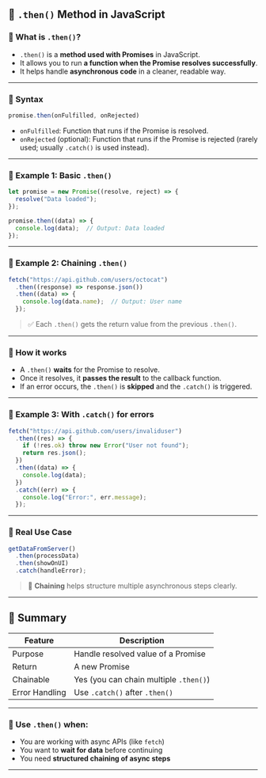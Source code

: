 
## 📘 **`.then()` Method in JavaScript**

### 🔹 What is `.then()`?

* `.then()` is a **method used with Promises** in JavaScript.
* It allows you to run **a function when the Promise resolves successfully**.
* It helps handle **asynchronous code** in a cleaner, readable way.

---

### 🔹 Syntax

```js
promise.then(onFulfilled, onRejected)
```

* `onFulfilled`: Function that runs if the Promise is resolved.
* `onRejected` (optional): Function that runs if the Promise is rejected (rarely used; usually `.catch()` is used instead).

---

### 🔹 Example 1: Basic `.then()`

```js
let promise = new Promise((resolve, reject) => {
  resolve("Data loaded");
});

promise.then((data) => {
  console.log(data);  // Output: Data loaded
});
```

---

### 🔹 Example 2: Chaining `.then()`

```js
fetch("https://api.github.com/users/octocat")
  .then((response) => response.json())
  .then((data) => {
    console.log(data.name);  // Output: User name
  });
```

> ✅ Each `.then()` gets the return value from the previous `.then()`.

---

### 🔹 How it works

* A `.then()` **waits** for the Promise to resolve.
* Once it resolves, it **passes the result** to the callback function.
* If an error occurs, the `.then()` is **skipped** and the `.catch()` is triggered.

---

### 🔹 Example 3: With `.catch()` for errors

```js
fetch("https://api.github.com/users/invaliduser")
  .then((res) => {
    if (!res.ok) throw new Error("User not found");
    return res.json();
  })
  .then((data) => {
    console.log(data);
  })
  .catch((err) => {
    console.log("Error:", err.message);
  });
```

---

### 🔹 Real Use Case

```js
getDataFromServer()
  .then(processData)
  .then(showOnUI)
  .catch(handleError);
```

> 🧠 **Chaining** helps structure multiple asynchronous steps clearly.

---

## 🧠 Summary

| Feature        | Description                            |
| -------------- | -------------------------------------- |
| Purpose        | Handle resolved value of a Promise     |
| Return         | A new Promise                          |
| Chainable      | Yes (you can chain multiple `.then()`) |
| Error Handling | Use `.catch()` after `.then()`         |

---

### 📝 Use `.then()` when:

* You are working with async APIs (like `fetch`)
* You want to **wait for data** before continuing
* You need **structured chaining of async steps**

---